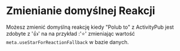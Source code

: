 # Zmienianie domyślnej Reakcji

Możesz zmienić domyślną reakcję kiedy "Polub to" z ActivityPub jest zdobyte z '👍' na na przykład :'⭐' zmieniając wartość `meta.useStarForReactionFallback` w bazie danych.
